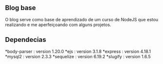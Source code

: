 ## Blog base

O blog serve como base de aprendizado de um curso de NodeJS que estou realizando e me aperfeiçoando com alguns projetos.

## Dependecias
*body-parser : version 1.20.0
*ejs : version 3.1.8
*express : version 4.18.1
*mysql2 : version 2.3.3
*sequelize : version 6.19.2
*slugify : version 1.6.5
